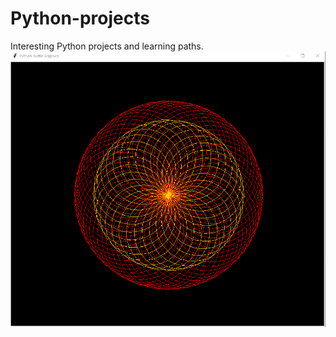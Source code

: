 # Python-projects
 Interesting Python projects and learning paths.
![Circle Patterns - CreateGraphics](./circlePatterns.png)